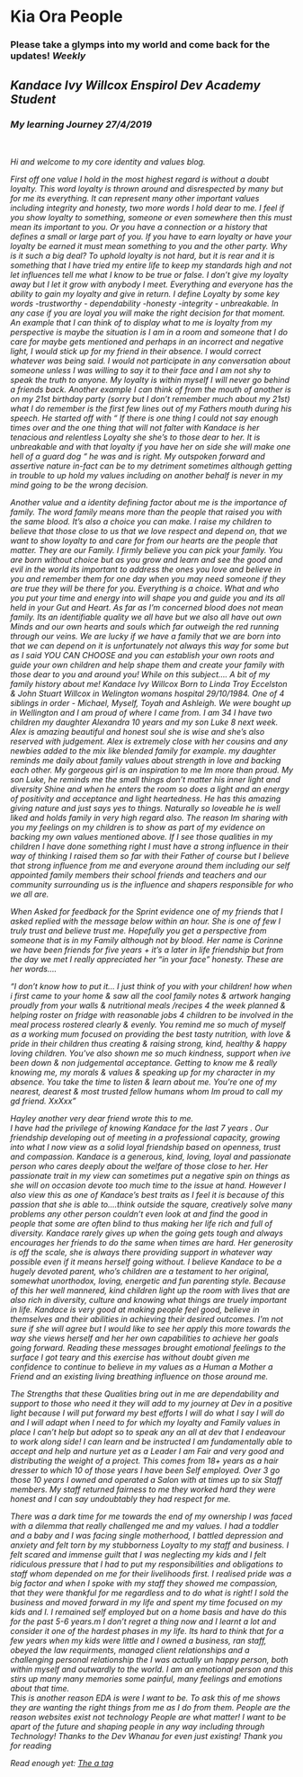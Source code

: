 <!DOCTYPE html>
<html lang="en">
<link href="KandaceW.github.io/.github/stylez/" rel="stylesheet" type="text/css" />
<head>
    <meta charset="UTF-8">
    <meta name="viewport" content="width=device-width, initial-scale=1.0">
    <meta http-equiv="X-UA-Compatible" content="ie=edge">
    <title>initial blog </title>
  </head>
</html>

<head>
    <title> intro to my web site</title>
    <meta charset="UTF-8">
    <link href="stylez/main.css" rel="stylesheet" type="text/css" />
</head>

<body>
    <h1>Kia Ora People</h1>
    <h3> Please take a glymps into my world and come back for the updates!
    <em>Weekly</h3>
    <h2>Kandace Ivy Willcox Enspirol Dev Academy Student</h2>    
    <h3> My learning Journey 27/4/2019 </h3>
    <br>
        <p> Hi and welcome to my core identity and values blog. </p>
   <p>     
First off one value I hold in the most highest regard is without a doubt loyalty.
 This word loyalty is thrown around and disrespected by many but for me its everything. It can represent many other important values including integrity and honesty, two more words I hold dear to me. I feel if you show loyalty to something, someone  or even somewhere then this must mean its important to you. Or you have a connection or a history that defines a small or large part of you. If you have to earn loyalty or have your loyalty be earned it must mean something to you and the other party. Why is it such a big deal? To uphold loyalty is not hard, but it is rear and it is something that I have tried my entire life to keep my standards high and not let influences tell me what I know to be true or false.  I don’t give my loyalty away but I let it grow with anybody I meet. Everything and everyone  has the ability to gain my loyalty and give in return. I define Loyalty by some key words -trustworthy - dependability -honesty -integrity - unbreakable. In any case if you are loyal you will make the right decision for that moment.
An example that I can think of to display what to me is loyalty from my perspective is maybe the situation is I am in a room and someone that I do care for maybe gets mentioned  and perhaps in an incorrect and negative light, I  would stick up for my friend  in their absence. I would correct whatever was being said. I would not participate in any conversation about someone unless I was willing to say it to their face and I am not shy to speak the truth to anyone. My loyalty is within myself I will never go behind a friends back. Another example I can think of from the mouth of another is on my 21st  birthday party (sorry but I don’t remember much about my 21st) what I do remember is the first few lines out of my Fathers mouth during his speech. He started off with “ If there is one thing I could not say enough times over and the one thing that will not falter with Kandace is her tenacious and relentless Loyalty she she’s to those dear to her. It is unbreakable and with that loyalty if you have her on side she will make one hell of a guard dog “ he was and is right. My outspoken forward and assertive nature in-fact can be to my detriment sometimes although getting in trouble to up hold my values including on another behalf is never in my mind going to be the wrong decision.
 </p>    
 <p>   
    Another value and a identity defining factor about me is the importance of family. The word family means more than the people that raised you with the same blood. It’s also a choice you can make. I raise my children to believe that those close to us that we love respect and depend on, that we want to show loyalty to and care for from our hearts are the people that matter. They are our Family. I firmly believe you can pick your family. You are born without choice but as you grow and learn and see the good and evil in the world its important to address the ones you love and believe in you and remember them for one day when you may need someone if they are true they will be there for you. Everything is a choice. What and who you put your time and energy into will shape you and guide you and its all held in your Gut and Heart. As far as I’m concerned blood does not mean family.  Its an identifiable quality we all have but we also all have out own Minds and our own hearts and souls which far outweigh the red running through our veins. We are lucky if we have a family that we are born into that we can depend on it is unfortunately not always this way for some but as I said YOU CAN CHOOSE and you can establish your own roots and guide your own children and help shape them and create your family with those dear to you and around you! 
While on this subject…. A bit of my family history about me!
Kandace Ivy Willcox Born to Linda Troy Eccelston & John Stuart Willcox in Welington womans hospital 29/10/1984. One of 4 siblings in order - Michael, Myself, Toyah and Ashleigh. We were bought up in Wellington and I am proud of where I came from. I am 34 I have two children my daughter Alexandra  10 years and my son Luke 8 next week. Alex is amazing beautiful and honest soul she is wise and she’s also reserved with judgement. Alex is extremely close with her cousins and  any newbies added to the mix like blended family for example. my daughter reminds me daily about family values about strength in love and backing each other. My  gorgeous girl is an inspiration to me Im more than proud. 
My son Luke, he reminds me the small things don’t  matter his inner light and diversity Shine and when he enters the room so does a light and an energy of positivity and acceptance and light heartedness. He has this amazing giving nature and just says yes to things. Naturally so loveable he is well liked and holds family in very  high regard also. The reason Im sharing with you my feelings on my children is to show as part of my evidence on backing my own values mentioned above. If I see those qualities in my children  I have done something right I must have a strong influence in their way of thinking I raised them so far with their Father of course  but  I believe that strong influence from me and everyone around them including our self appointed family members their school friends and teachers and our community surrounding us is the influence and shapers responsible for who we all are. 
</p>
<p> 
    When Asked for feedback for the Sprint evidence one of my friends that I asked replied with the message below within an hour. She is one of few I truly trust and believe trust me. Hopefully you get a perspective from someone that is in my Family although not by blood. Her name is Corinne we have been friends for five years + it’s a later in life friendship but from the day we met I really appreciated her “in your face” honesty. These are her words…. 
<p>
    “I don’t know how to put it...
I just think of you with your children! how when i first came to your home & saw all the cool family notes & artwork hanging  proudly from your walls & nutritional meals /recipes 4 the week planned  & helping roster on fridge with reasonable jobs 4 children to be involved in the meal process rostered clearly & evenly.
You remind me so much of myself as a working mum focused on providing the best tasty nutrition, with love & pride in their children thus creating & raising strong, kind, healthy & happy loving children. You've also shown me so much kindness, support when ive been down & non judgemental acceptance. Getting to know me & really knowing me, my morals & values & speaking up for my character in my absence.
You take the time to listen & learn about me. You're one of my nearest, dearest & most trusted fellow humans whom Im proud to call my gd friend.
    XxXxx”
</p>  
<p>
    Hayley another very dear friend wrote this to me. 
<br>
I have had the privilege of knowing Kandace for the last 7 years . Our friendship developing out of meeting in a professional capacity, growing into what I now view as a solid loyal friendship based on openness, trust and compassion. 
Kandace is a generous, kind, loving, loyal and passionate person who cares deeply about the welfare of those close to her. Her passionate trait in my view can sometimes put a negative spin on things as she will on occasion devote too much time to the issue at hand. However I also view this as one of Kandace’s best traits as I feel it is because of this passion that she is able to....think outside the square, creatively solve many problems any other person couldn’t even look at and find the good in people that some are often blind to thus making her life rich and full of diversity.
Kandace rarely gives up when the going gets tough and always encourages her friends to do the same when times are hard. Her generosity is off the scale, she is always there providing support in whatever way possible even if it means herself going without. 
I believe Kandace to be a hugely devoted parent, who’s  children are a testament to her original, somewhat unorthodox, loving, energetic and fun parenting style. Because of this her well mannered, kind children light up the room with lives that are also rich in diversity, culture and knowing what things are truely important in life. 
Kandace is very good at making people feel good, believe in themselves and their abilities in achieving their desired outcomes. I’m not sure if she will agree but I would like to see her apply this more towards the way she views herself and her her own capabilities to achieve her goals going forward.
Reading these messages brought emotional feelings to the surface I got teary and this exercise has without doubt given me confidence to continue to believe in my values as a Human a Mother a Friend and an existing              living breathing influence on those around me.
</p>
<p>
      The Strengths that these Qualities bring out in me are dependability and support to those who need it they will add to my journey at Dev in a positive light because I will put forward my best efforts I will do what I say I will do and I will adapt when I need to for which my loyalty and Family values in place I can’t help but adopt so to speak any an all at dev that I endeavour to work along side! I can learn and be instructed I am fundamentally able to accept and help and nurture yet as a Leader I am Fair and very good and distributing the weight of a project. This comes from 18+ years as a hair dresser to which 10 of those years I have been Self employed. Over 3 go those 10 years I owned and operated a Salon with at times  up to six Staff members. My staff returned fairness to me they worked hard they were honest and I can say undoubtably they had respect for me. 
</p>
<p>
There was a dark time  for me towards the end of my ownership I was faced with a dilemma that really challenged me and my values. I had a toddler and a baby and I was facing single motherhood, I battled depression and anxiety and felt torn by my stubborness Loyalty to my staff and business. I felt scared and immense guilt that I was neglecting my kids and I felt ridiculous pressure that I had to put my responsibilities and obligations to staff whom depended on me for their livelihoods first. I realised pride was a big factor and when I spoke with my staff they showed me compassion, that they were thankful for me regardless and to do what is right! I sold the business and moved forward in my life and spent my time focused on my kids and I. I remained self employed but on a home basis and have do this for the past 5-6 years.m I don’t regret a thing now and I learnt a lot and consider it one of the hardest phases in my life. Its hard to think that for a few years when my kids were little and I owned a business, ran staff,  obeyed the law requirments, managed client relationships and a challenging personal relationship the I was actually un happy person, both within myself and outwardly to the world. I am an emotional person and this stirs up many many memories some painful, many feelings and emotions about that time. 
<br>
This is another reason EDA is were I want to be. To ask this of me shows they are wanting the right things from me as I do from them. People are the reason websites exist not technology People are what matter! I want to be apart of the future and shaping people in any way including through Technology! Thanks to the Dev Whanau for even just existing!
    Thank you for reading
    
   <p> Read enough yet: <a href="RETURN HOME">The a tag</a>
</p>

</body>
